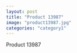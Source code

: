```yaml
---
layout: post
title: "Product 13987"
image: "product13987.jpg"
categories: "category1"
---
```

Product 13987

